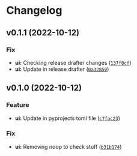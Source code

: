 # Changelog

<!--next-version-placeholder-->

## v0.1.1 (2022-10-12)
### Fix
* **ui:** Checking release drafter changes ([`137f0cf`](https://github.com/pandalearnstocode/pyv4/commit/137f0cfad269675c5a45e3cf949130edbeb112c4))
* **ui:** Update in release drafter ([`0a32850`](https://github.com/pandalearnstocode/pyv4/commit/0a328504422712411bdce351aef053a95c2511e0))

## v0.1.0 (2022-10-12)
### Feature
* **ui:** Update in pyprojects toml file ([`c7fac23`](https://github.com/pandalearnstocode/pyv4/commit/c7fac230201ed8d68b93639f7cb8ab3d32046cd3))

### Fix
* **ui:** Removing noop to check stuff ([`b31b174`](https://github.com/pandalearnstocode/pyv4/commit/b31b1748d7284a63180d96f951e3c6fdb26261d9))
